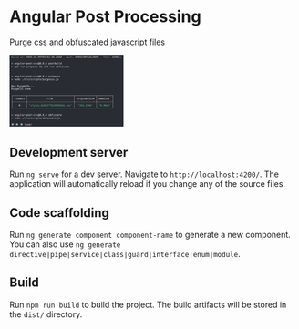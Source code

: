 # Angular Post Processing 

Purge css and obfuscated javascript files

<img src="https://github.com/srinivastamada/angular-post-build/blob/master/sceenshot.png" width="200" alt="Angular Post Processing ">

## Development server

Run `ng serve` for a dev server. Navigate to `http://localhost:4200/`. The application will automatically reload if you change any of the source files.

## Code scaffolding

Run `ng generate component component-name` to generate a new component. You can also use `ng generate directive|pipe|service|class|guard|interface|enum|module`.

## Build

Run `npm run build` to build the project. The build artifacts will be stored in the `dist/` directory.